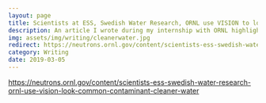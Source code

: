 ```yaml
---
layout: page
title: Scientists at ESS, Swedish Water Research, ORNL use VISION to look at common contaminant for cleaner water applications
description: An article I wrote during my internship with ORNL highlighting the use of neutron scattering in investigating water filtration methods.
img: assets/img/writing/cleanerwater.jpg
redirect: https://neutrons.ornl.gov/content/scientists-ess-swedish-water-research-ornl-use-vision-look-common-contaminant-cleaner-water
category: Writing
date: 2019-03-05
---
```


https://neutrons.ornl.gov/content/scientists-ess-swedish-water-research-ornl-use-vision-look-common-contaminant-cleaner-water
